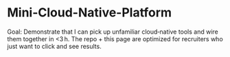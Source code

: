 # Mini-Cloud-Native-Platform
Goal: Demonstrate that I can pick up unfamiliar cloud‑native tools and wire them together in &lt;3 h. The repo + this page are optimized for recruiters who just want to click and see results.
